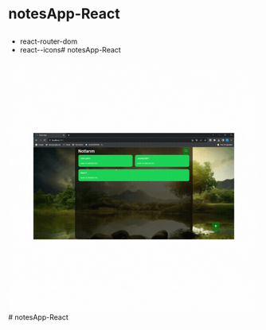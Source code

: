 <h1>notesApp-React</h1>


##

- react-router-dom
- react--icons# notesApp-React

<img src="./public/gif/notesApp.gif"># notesApp-React
